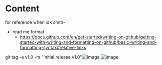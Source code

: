 # Content
for reference when idk smth-

- read me format
  + https://docs.github.com/en/get-started/writing-on-github/getting-started-with-writing-and-formatting-on-github/basic-writing-and-formatting-syntax#relative-links

git tag -a v1.0 -m "Initial release v1.0"![image](https://github.com/user-attachments/assets/a251c4f3-b4b3-406d-bd40-9f40fca9d7da)
![image](https://github.com/user-attachments/assets/aec9caf8-f10e-4885-ae75-83ffb0623ad7)
